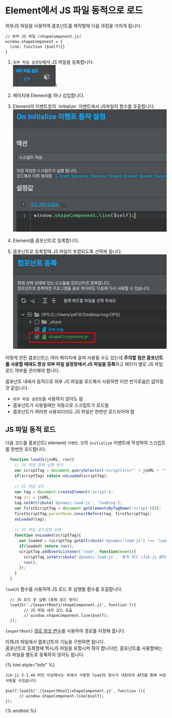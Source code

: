 # Element에서 JS 파일 동적으로 로드

외부JS 파일을 사용하여  콤포넌트를 제작할때 다음 과정을 거치게 됩니다.

```
// 외부 JS 파일 (shapeComponent.js)
window.shapeComponent = {
  line: function ($self){}
}
```

1. `외부 파일 설정창`에서  JS 파일을  등록합니다.\
   ![](../.gitbook/assets/image.png)\

2. 페이지에 Element를 하나 삽입합니다.
3. Element의  이벤트창의 \`initialize\` 이벤트에서 JS파일의 함수를 호출합니다.\
   ![](<../.gitbook/assets/image (2).png>)
4. Element를 콤포넌트로 등록합니다.
5. 콤포넌트로 등록할때 JS 파일이 포함되도록 선택해 줍니다.\
   ![](<../.gitbook/assets/image (3).png>)

이렇게 만든 콤포넌트는 여러 페이지에 걸쳐 사용될 수도 있는데 **주의할 점은 콤포넌트를 사용할  때에도 항상 외부 파일 설정창에서 JS 파일을 등록**하고 페이지 별로 JS 파일 로드 여부를 관리해야 합니다.

콤포넌트 내에서 동적으로 외부 JS 파일을 로드해서 사용하면 이런 번거로움은 없어질것 같습니다.

* `외부 파일 설정창`을 사용하지 않아도 됨
* 콤포넌트가 사용될때만 자동으로 스크립트가 로드됨
* 콤포넌트가 여러번 사용되더라도 JS 파일은 한번만 로드되어야 함

## JS 파일 동적 로드

다음 코드를 콤포넌트( element) `이벤트 창`의 `initialize` 이벤트에 작성하여 스크립트를 한번만 로드합니다.

```javascript
  function loadJS(jsURL, run){
    // JS 파일 중복 실행 방지
    var scriptTag = document.querySelector('script[src="' + jsURL + '"]');
    if(scriptTag) return onLoaded(scriptTag);
    
    // JS 파일 로드
    var tag = document.createElement('script');
    tag.src = jsURL;
    tag.setAttribute('dynamic-load-js', 'loading');
    var firstScriptTag = document.getElementsByTagName('script')[0];
    firstScriptTag.parentNode.insertBefore(tag, firstScriptTag);
    onLoaded(tag);
    
    // JS 파일 로드되면 실행
    function onLoaded(scriptTag){
      var loaded = (scriptTag.getAttribute('dynamic-load-js') !== 'loading');
      if(loaded) return run();
      scriptTag.addEventListener('load', function(event){
        scriptTag.setAttribute('dynamic-load-js', '동적 로드 (Jik-ji API)');
        run();
      });
    }
  }
```

`loadJS` 함수를 사용하여 JS 로드 후 실행될 함수를 호출합니다.

```
  // JS 로드 후 실행 (중복 로드 방지)
  loadJS('./{exportRoot}/shapeComponent.js', function (){
        // JS 파일 내의 코드 호출
        // window.shapeComponent.line($self);
  });
```

`{exportRoot}` [경로 참조 변수](export-root-path.md)를 사용하여 경로를 지정해 줍니다.

이제JS 파일에서 콤포넌트의 기능을 구현하면 됩니다.\
콤포넌트로 등록할때 역시JS 파일을 포함시켜 줘야 합니다만, 콤포넌트를  사용할때는 JS 파일을 별도로 등록하지 않아도 됩니다.

{% hint style="info" %}
```
Jik-ji 3.1.44 버전 이상에서는 위에서 사용한 loadJS 함수가 내장되어 API를 통해 바로 사용할 수있습니다.

$self.loadJS('./{exportRoot}/shapeComponent.js', function (){
      // window.shapeComponent.line($self);
});
```
{% endhint %}

